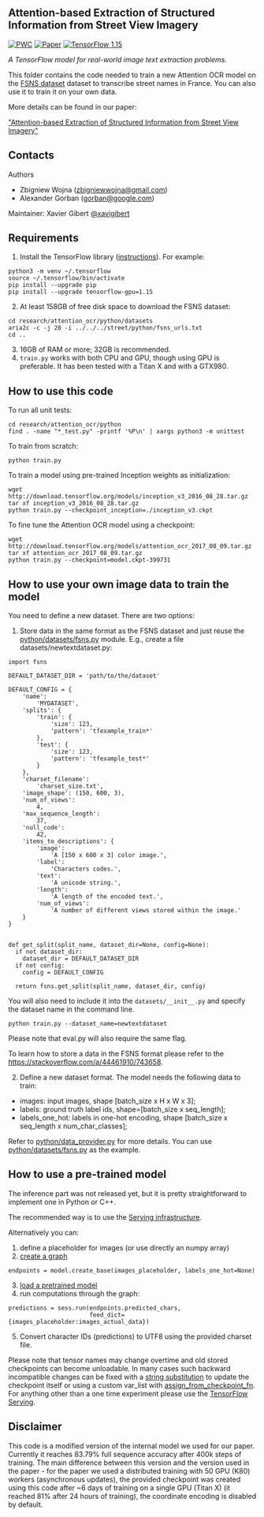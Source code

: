 ## Attention-based Extraction of Structured Information from Street View Imagery

[![PWC](https://img.shields.io/endpoint.svg?url=https://paperswithcode.com/badge/attention-based-extraction-of-structured/optical-character-recognition-on-fsns-test)](https://paperswithcode.com/sota/optical-character-recognition-on-fsns-test?p=attention-based-extraction-of-structured)
[![Paper](http://img.shields.io/badge/paper-arXiv.1704.03549-B3181B.svg)](https://arxiv.org/abs/1704.03549)
[![TensorFlow 1.15](https://img.shields.io/badge/tensorflow-1.15-brightgreen)](https://github.com/tensorflow/tensorflow/releases/tag/v1.15.0)

*A TensorFlow model for real-world image text extraction problems.*

This folder contains the code needed to train a new Attention OCR model on the
[FSNS dataset][FSNS] dataset to transcribe street names in France. You can
also use it to train it on your own data.

More details can be found in our paper:

["Attention-based Extraction of Structured Information from Street View
Imagery"](https://arxiv.org/abs/1704.03549)

## Contacts

Authors

* Zbigniew Wojna (zbigniewwojna@gmail.com)
* Alexander Gorban (gorban@google.com)

Maintainer: Xavier Gibert [@xavigibert](https://github.com/xavigibert)

## Requirements

1. Install the TensorFlow library ([instructions][TF]). For example:

```
python3 -m venv ~/.tensorflow
source ~/.tensorflow/bin/activate
pip install --upgrade pip
pip install --upgrade tensorflow-gpu=1.15
```

2. At least 158GB of free disk space to download the FSNS dataset:

```
cd research/attention_ocr/python/datasets
aria2c -c -j 20 -i ../../../street/python/fsns_urls.txt
cd ..
```

3. 16GB of RAM or more; 32GB is recommended.
4. `train.py` works with both CPU and GPU, though using GPU is preferable. It has been tested with a Titan X and with a GTX980.

[TF]: https://www.tensorflow.org/install/
[FSNS]: https://github.com/tensorflow/models/tree/master/research/street

## How to use this code

To run all unit tests:

```
cd research/attention_ocr/python
find . -name "*_test.py" -printf '%P\n' | xargs python3 -m unittest
```

To train from scratch:

```
python train.py
```

To train a model using pre-trained Inception weights as initialization:

```
wget http://download.tensorflow.org/models/inception_v3_2016_08_28.tar.gz
tar xf inception_v3_2016_08_28.tar.gz
python train.py --checkpoint_inception=./inception_v3.ckpt
```

To fine tune the Attention OCR model using a checkpoint:

```
wget http://download.tensorflow.org/models/attention_ocr_2017_08_09.tar.gz
tar xf attention_ocr_2017_08_09.tar.gz
python train.py --checkpoint=model.ckpt-399731
```

## How to use your own image data to train the model

You need to define a new dataset. There are two options:

1. Store data in the same format as the FSNS dataset and just reuse the
[python/datasets/fsns.py](https://github.com/tensorflow/models/blob/master/research/attention_ocr/python/datasets/fsns.py)
module. E.g., create a file datasets/newtextdataset.py:
```
import fsns

DEFAULT_DATASET_DIR = 'path/to/the/dataset'

DEFAULT_CONFIG = {
    'name':
        'MYDATASET',
    'splits': {
        'train': {
            'size': 123,
            'pattern': 'tfexample_train*'
        },
        'test': {
            'size': 123,
            'pattern': 'tfexample_test*'
        }
    },
    'charset_filename':
        'charset_size.txt',
    'image_shape': (150, 600, 3),
    'num_of_views':
        4,
    'max_sequence_length':
        37,
    'null_code':
        42,
    'items_to_descriptions': {
        'image':
            'A [150 x 600 x 3] color image.',
        'label':
            'Characters codes.',
        'text':
            'A unicode string.',
        'length':
            'A length of the encoded text.',
        'num_of_views':
            'A number of different views stored within the image.'
    }
}


def get_split(split_name, dataset_dir=None, config=None):
  if not dataset_dir:
    dataset_dir = DEFAULT_DATASET_DIR
  if not config:
    config = DEFAULT_CONFIG

  return fsns.get_split(split_name, dataset_dir, config)
```
You will also need to include it into the `datasets/__init__.py` and specify the
dataset name in the command line.

```
python train.py --dataset_name=newtextdataset
```

Please note that eval.py will also require the same flag.

To learn how to store a data in the FSNS
 format please refer to the https://stackoverflow.com/a/44461910/743658.

2. Define a new dataset format. The model needs the following data to train:

- images: input images,  shape [batch_size x H x W x 3];
- labels: ground truth label ids,  shape=[batch_size x seq_length];
- labels_one_hot: labels in one-hot encoding,  shape [batch_size x seq_length x num_char_classes];

Refer to [python/data_provider.py](https://github.com/tensorflow/models/blob/master/research/attention_ocr/python/data_provider.py#L33)
for more details. You can use [python/datasets/fsns.py](https://github.com/tensorflow/models/blob/master/research/attention_ocr/python/datasets/fsns.py)
as the example.

## How to use a pre-trained model

The inference part was not released yet, but it is pretty straightforward to
implement one in Python or C++.

The recommended way is to use the [Serving infrastructure][serving].

Alternatively you can:
1. define a placeholder for images (or use directly an numpy array)
2. [create a graph ](https://github.com/tensorflow/models/blob/master/research/attention_ocr/python/eval.py#L60)
```
endpoints = model.create_base(images_placeholder, labels_one_hot=None)
```
3. [load a pretrained model](https://github.com/tensorflow/models/blob/master/research/attention_ocr/python/model.py#L494)
4. run computations through the graph:
```
predictions = sess.run(endpoints.predicted_chars,
                       feed_dict={images_placeholder:images_actual_data})
```
5. Convert character IDs (predictions) to UTF8 using the provided charset file.

Please note that tensor names may change overtime and old stored checkpoints can
become unloadable. In many cases such backward incompatible changes can be
fixed with a [string substitution][1] to update the checkpoint itself or using a
custom var_list with [assign_from_checkpoint_fn][2]. For anything
other than a one time experiment please use the [TensorFlow Serving][serving].

[1]: https://github.com/tensorflow/tensorflow/blob/aaf7adc/tensorflow/contrib/rnn/python/tools/checkpoint_convert.py
[2]: https://www.tensorflow.org/api_docs/python/tf/contrib/framework/assign_from_checkpoint_fn
[serving]: https://tensorflow.github.io/serving/serving_basic

## Disclaimer

This code is a modified version of the internal model we used for our paper.
Currently it reaches 83.79% full sequence accuracy after 400k steps of training.
The main difference between this version and the version used in the paper - for
the paper we used a distributed training with 50 GPU (K80) workers (asynchronous
updates), the provided checkpoint was created using this code after ~6 days of
training on a single GPU (Titan X) (it reached 81% after 24 hours of training),
the coordinate encoding is disabled by default.
